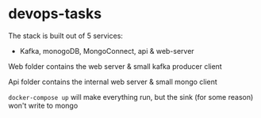 # devops-tasks

The stack is built out of 5 services: 
- Kafka, monogoDB, MongoConnect, api & web-server

Web folder contains the web server & small kafka producer client

Api folder contains the internal web server & small mongo client 


``` docker-compose up ``` will make everything run, but the sink (for some reason) won't write to mongo
